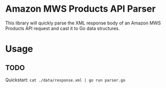 # Amazon MWS Products API Parser

This library will quickly parse the XML response body of an Amazon MWS Products
API request and cast it to Go data structures.

# Usage
## TODO

Quickstart: `cat ./data/response.xml | go run parser.go`
